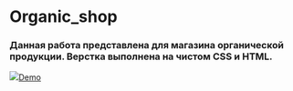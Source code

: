 # Organic_shop
<h3>Данная работа представлена для магазина органической продукции. Верстка выполнена на чистом CSS и HTML.</h3>
<img src="![Organic](https://github.com/Tanusha01/Organic_shop/assets/106686649/13eb38f7-3936-4ca9-b6ca-cfa0996d214b)"



<a href="https://tanusha01.github.io/Organic_shop/">Demo</a>

